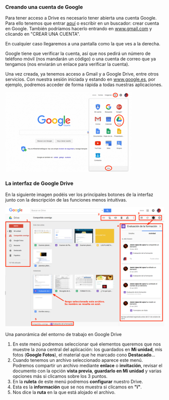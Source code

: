 ### Creando una cuenta de Google

Para tener acceso a Drive es necesario tener abierta una cuenta Google. Para ello tenemos que entrar [aquí](https://accounts.google.com/SignUp?hl=es) o escribir en un buscador: crear cuenta en Google. También podríamos
hacerlo entrando en www.gmail.com y clicando en "CREAR UNA CUENTA".

En cualquier caso llegaremos a una pantalla como la que ves a la derecha.

Google tiene que verificar la cuenta, así que nos pedirá un número de teléfono móvil (nos mandarán un código) o una cuenta de correo que ya tengamos (nos enviarán un enlace para verificar la cuenta).

Una vez creada, ya tenemos acceso a Gmail y a Google Drive, entre otros servicios. Con nuestra sesión iniciada y estando en www.google.es, por ejemplo, podremos acceder de forma rápida a todas nuestras aplicaciones.

![Accediendo a GoogleDrive](https://raw.githubusercontent.com/catedu/curso-google-drive/master/images/400px-Lanzador_de_Aplicaciones_de_Google.png)

### La interfaz de Google Drive

En la siguiente imagen podéis ver los principales botones de la interfaz
junto con la descripción de las funciones menos intuitivas.

![](https://raw.githubusercontent.com/catedu/curso-google-drive/master/images/Entorno_Google_Drive.svg)

Una panorámica del entorno de trabajo en Google Drive

1.  En este menú podremos seleccionar qué elementos queremos que nos
    muestre la zona central del aplicación: los guardados en **Mi
    unidad**, mis fotos (**Google Fotos**), el material que he marcado
    cono **Destacado**...
2.  Cuando tenemos un archivo seleccionado aparece este menú. Podremos
    compartir un archivo mediante **enlace** o **invitación**, revisar
    el documento con la opción **vista previa**, **guardarlo en Mi
    unidad** y varias opciones más si clicamos sobre los 3 puntos.
3.  En la **ruleta** de este menú podremos **configurar** nuestro Drive.
4.  Esta es la **información** que se nos muestra si clicamos en
    **"i"**.
5.  Nos dice la **ruta** en la que está alojado el archivo.

<!--
{% youtube %}https://www.youtube.com/watch?v=EfBzfHZTm10{% endyoutube %}
-->
